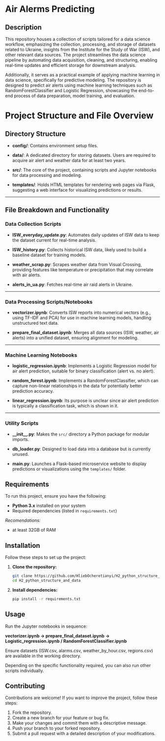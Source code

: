 # Air Alerms Predicting

## Description
This repository houses a collection of scripts tailored for a data science workflow, emphasizing the collection, processing, and storage of datasets related to Ukraine, insights from the Institute for the Study of War (ISW), and other relevant data sources. The project streamlines the data science pipeline by automating data acquisition, cleaning, and structuring, enabling real-time updates and efficient storage for downstream analysis.

Additionally, it serves as a practical example of applying machine learning in data science, specifically for predictive modeling. The repository is designed to predict air alerts using machine learning techniques such as RandomForestClassifier and Logistic Regression, showcasing the end-to-end process of data preparation, model training, and evaluation.

# Project Structure and File Overview

## Directory Structure

- **config/**: Contains environment setup files.

- **data/**: A dedicated directory for storing datasets. Users are required to acquire air alert and weather data for at least two years.

- **src/**: The core of the project, containing scripts and Jupyter notebooks for data processing and modeling.

- **templates/**: Holds HTML templates for rendering web pages via Flask, suggesting a web interface for visualizing predictions or results.

---

## File Breakdown and Functionality

### Data Collection Scripts

- **ISW_everyday_update.py**: Automates daily updates of ISW data to keep the dataset current for real-time analysis.

- **ISW_history.py**: Collects historical ISW data, likely used to build a baseline dataset for training models.

- **weather_scrap.py**: Scrapes weather data from Visual Crossing, providing features like temperature or precipitation that may correlate with air alerts.

- **alerts_in_ua.py**: Fetches real-time air raid alerts in Ukraine.

---

### Data Processing Scripts/Notebooks

- **vectorizer.ipynb**: Converts ISW reports into numerical vectors (e.g., using TF-IDF and PCA) for use in machine learning models, handling unstructured text data.

- **prepare_final_dataset.ipynb**: Merges all data sources (ISW, weather, air alerts) into a unified dataset, ensuring alignment for modeling.

---

### Machine Learning Notebooks

- **logistic_regression.ipynb**: Implements a Logistic Regression model for air alert prediction, suitable for binary classification (alert vs. no alert).

- **random_forest.ipynb**: Implements a RandomForestClassifier, which can capture non-linear relationships in the data for potentially better prediction accuracy.

- **linear_regression.ipynb**: Its purpose is unclear since air alert prediction is typically a classification task, which is shown in it.

---

### Utility Scripts

- **\_\_init\_\_.py**: Makes the `src/` directory a Python package for modular imports.

- **db_loader.py**: Designed to load data into a database but is currently unused.

- **main.py**: Launches a Flask-based microservice website to display predictions or visualizations using the `templates/` folder.



## Requirements
To run this project, ensure you have the following:

- **Python 3.x** installed on your system
- Required dependencies (listed in `requirements.txt`)

*Recomendations:*
- at least 32GB of RAM
## Installation
Follow these steps to set up the project:

1. **Clone the repository:**
   ```bash
   git clone https://github.com/HliebOcheretianyi/H2_python_structure_and_data.git
   cd H2_python_structure_and_data
   ```
2. **Install dependencies:**
   ```bash
   pip install -r requirements.txt
   ```

## Usage
Run the Jupyter notebooks in sequence:

__vectorizer.ipynb → prepare_final_dataset.ipynb → Logistic_regression.ipynb / RandomForestClassifier.ipynb__

Ensure datasets (ISW.csv, alarms.csv, weather_by_hour.csv, regions.csv) are available in the working directory.


Depending on the specific functionality required, you can also run other scripts individually.

## Contributing
Contributions are welcome! If you want to improve the project, follow these steps:

1. Fork the repository.
2. Create a new branch for your feature or bug fix.
3. Make your changes and commit them with a descriptive message.
4. Push your branch to your forked repository.
5. Submit a pull request with a detailed description of your modifications.

